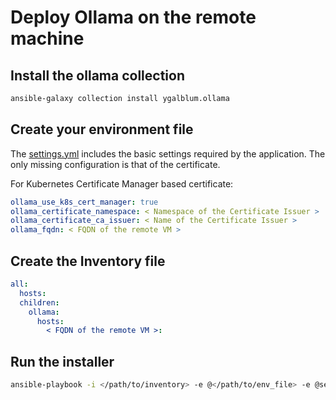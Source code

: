 # Deploy Ollama on the remote machine

## Install the ollama collection
```bash
ansible-galaxy collection install ygalblum.ollama
```

## Create your environment file
The [settings.yml](./settings.yml) includes the basic settings required by the application.
The only missing configuration is that of the certificate.

For Kubernetes Certificate Manager based certificate:
```yaml
ollama_use_k8s_cert_manager: true
ollama_certificate_namespace: < Namespace of the Certificate Issuer >
ollama_certificate_ca_issuer: < Name of the Certificate Issuer >
ollama_fqdn: < FQDN of the remote VM >
```

## Create the Inventory file
```yaml
all:
  hosts:
  children:
    ollama:
      hosts:
        < FQDN of the remote VM >:
```

## Run the installer
```bash
ansible-playbook -i </path/to/inventory> -e @</path/to/env_file> -e @settings.yml ygalblum.ollama.install
```

